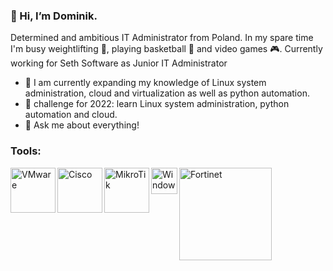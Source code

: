 ### 👋 Hi, I’m Dominik.

Determined and ambitious IT Administrator from Poland. In my spare time I'm busy weightlifting :muscle:, playing basketball :basketball:
and video games :video_game:. Currently working for Seth Software as Junior IT Administrator
- 🌱 I am currently expanding my knowledge of Linux system administration, cloud and virtualization as well as python automation. 
- :blue_book: challenge for 2022: learn Linux system administration, python automation and cloud.
- 💬 Ask me about everything!

### Tools:
<img align="left" alt="VMware" width="72px" src="https://1000logos.net/wp-content/uploads/2020/06/VMware-logo.jpg" />
<img align="left" alt="Cisco" width="72px" src="https://logos-world.net/wp-content/uploads/2021/08/Cisco-Logo.png" />
<img align="left" alt="MikroTik" width="72px" src="https://upload.wikimedia.org/wikipedia/commons/thumb/3/37/MikroTik_logo.svg/1280px-MikroTik_logo.svg.png" />
<img align="left" alt="Windows" width="42px" src="https://upload.wikimedia.org/wikipedia/commons/thumb/5/5f/Windows_logo_-_2012.svg/88px-Windows_logo_-_2012.svg.png" />
<img align="left" alt="Fortinet" width="148px" src="https://www.chesterinc.com/wp-content/uploads/2016/01/Fortinet-logo.png"/>
